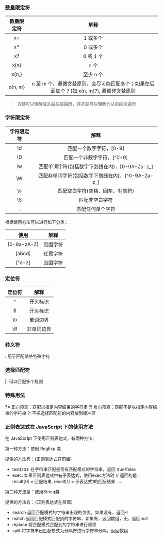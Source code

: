 ### 数量限定符

| 数量限定符 | 解释 |
|:---:|:---:|
| x+ | 1 或多个 |
| x* | 0 或多个 |
| x? | 0 或 1 个 |
| x{n} | n 个 |
| x{n,} | 至少 n 个 |
| x{n, m} | n 至 m 个，遵循贪婪原则，会尽可能匹配多个；如果在后面加个 ? (如 x{n, m}?), 遵循非贪婪原则 |

> 贪婪可以理解成从后往前遍历，非贪婪可以理解为从前向后遍历

### 字符限定符

| 字符限定符 | 解释 |
|:---:|:---:|
| \d | 匹配一个数字字符，[0-9] |
| \D | 匹配一个非数字字符，[^0-9] |
| \w | 匹配单词字符(包括数字下划线在内)，[0-9A-Za-z_] |
| \W | 匹配非单词字符(包括数字下划线在内)，[^0-9A-Za-z_] |
| \s | 匹配空白字符(空格、回车、制表符) |
| \S | 匹配非空白字符 |
| . | 匹配任何单个字符 |

根据使用方法可以进行如下分类：

| 使用 | 解释 |
|:---:|:---:|
| [0-9a-zA-Z] | 范围字符 |
| [abcd] | 任意字符 |
| [^a-z] | 范围字符 |

### 定位符

| 定位符 | 解释 |
|:---:|:---:|
| ^ | 开头标识 |
| $ | 开头标识 |
| \b | 单词边界 |
| \B | 非单词边界 |

### 转义符

\: 用于匹配某些特殊字符

### 选择匹配符

|: 可以匹配多个规则

### 特殊用法

?= 正向预查：匹配以指定内容结束的字符串
?! 负向预查：匹配不是以指定内容结束的字符串
?: 不把选择匹配符的内容放到缓冲区

### 正则表达式在 JavaScript 下的使用方法

在 JavaScript 下使用正则表达式，有两种方法:

第一种方法：使用 RegExp 类

提供的方法有：(正则表达式在前面)

* test(str): 在字符串匹配是否有匹配模式的字符串，返回 true/false
* exec: 如果正则表达式中有子表达式，使用exec方法时 // 返回的是：result[0] = 匹配结果, result[1] = 子表达式1的匹配结果 ……

第二种方法是：使用String类

提供的方法有：（正则表达式在后面）

* search 返回匹配模式的字符串出现的位置，如果没有，返回-1
* match 返回匹配模式匹配到的字符串，如果有，返回数组，无，返回null
* replace 将匹配模式匹配到的字符串进行替换
* split 将字符串已匹配模式为分隔符进行字符串分隔，返回数组